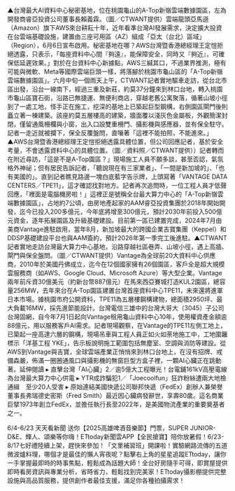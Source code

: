 ▲台灣最大AI資料中心秘密基地，位在桃園龜山的A-Top新嶺雲端數據園區，左為開發商睿亞投資公司董事長賴義霖。（圖／CTWANT提供）雲端龍頭亞馬遜（Amazon）旗下AWS來台耕耘十年，近年看準台灣AI發展需求，決定擴大投資在台雲端基礎設施，建置由三座可用區（AZ）組成「亞太（台北）區域」（Region），6月6日宣布啟用。秘密基地在哪？AWS台灣暨香港總經理王定愷拒絕透露，只表示，「每座資料中心間『夠遠』，能保障安全，同時又『夠近』，可確保低延遲效果。」對於在台資料中心新據點，AWS三緘其口，不過業界推測，極有可能與微軟、Meta等國際雲端巨頭一樣，將落腳於桃園市龜山區的「A-Top新嶺雲端數據園區」。六月中旬一個雨天上午，CTWANT記者實地驅車走訪，從台北市區出發，沿台一線南下，經過三重及新莊，約莫37分鐘來到林口台地，轉入桃園市龜山區寶石街，沿路已無捷運、無便利商店，穿越老舊公寓聚落，循著山坡小徑到了一處工地，怪手正在施工，挖深的基地上已築起巨型鋼構，右側園區閘門後則矗立著一棟建築。該座約莫五層樓高的建築，牆面覆以淺灰色金屬板，外觀簡潔封閉，僅留通風柵欄與小窗，出入口設雙重柵門、攝影機與感應器，並有保全駐守。記者一走近就被攔下，保全反覆盤問，直嚷著「這裡不能拍照，不能進來。」▲AWS台灣暨香港總經理王定愷拒絕透露具體位置，但公司回應記者，基於安全考量，不會透露資料中心的具體位置。（圖／資料照／CTWANT提供））記者轉而在附近尋訪，「這是不是A-Top園區？」現場施工人員不願多談，甚至否認，氣氛格外神祕；但有居民告訴記者，「聽說現在有三家業者」、「一間是新加坡的」、「也有美國的」。直到記者瞧見路邊一塊白底藍字告示牌，上頭寫著「VANTAGE DATA CENTERS／TPE11」，這才確認找對地方。記者再次追問時，一位工程人員才低聲回應，「裡面是電腦機房啦！」這裡正是號稱全台最大算力中心的「A-Top新嶺雲端數據園區」，占地約7公頃，由房地產起家的AAM睿亞投資集團於2018年開始開發，迄今已投入200多億元，今年底將增至300億元，預計2030年前投入500億元資金，逐年拓展園區及升級基礎建設。目前第一區已建置完成，2024年7月由美商Vantage進駐啟用，當年8月，新加坡最大的跨國企業吉寶集團（Keppel）和DDSP基礎建設平台也與AAM簽約，預計2026年第一季完工後進駐。▲CTWANT記者實地走訪台灣最大算力中心基地，沿路穿越社區巷弄、山坡小徑，遇上高牆、閘門與保全盤問。（圖／CTWANT提供）Vantage為全球前20大資料中心供應商，2010年於美國丹佛成立，迄今在12個國家擁有26個園區，客戶全是超大規模雲服務商（如AWS、Google Cloud、Microsoft Azure）等大型企業。Vantage兩年前斥資30億美元（約新台幣887億元）在馬來西亞賽城打造KUL2園區，總容量256MW，去年來台在A-Top園區建置台灣首座資料中心TPE11，未來還將進軍日本市場。據桃園市府公開資料，TPE11為五層樓鋼構建物，總面積2950坪、最大負載16MW，採先進節能設計。台灣電信三雄中的台灣大哥大（3045）子公司台灣固網，自今年7月1日起向Vantage租用龜山資料中心10年，使用權資產金額逾88億元，用以服務客戶AI需求。記者現場觀察，在Vantage的TPE11左側工地上，已築起一座高達六層的鋼構，現場吊車與工程人員正如火如荼地施工中，工地圍籬標示「洋基工程 YKE」，告示板說明施工範圍包括無塵室、空調與消防等建設。從AWS到Vantage與吉寶，全球雲端產業正悄悄來到林口台地上，在沒有招牌、戒備森嚴，佈滿一圈圈通風口與攝影機的無窗巨型方盒子裡，一顆AI心臟正在跳動著。延伸閱讀
▸ 直擊台灣「AI心臟」2／逾5億大工程曝光！台電鋪161kV高壓電線　為台灣最大算力中心供電
▸ YTR成詐騙犯1／「Joecoolfun」狂詐粉絲遭兩大地檢通緝　至少20人受害
▸ 原始連結美國快遞公司聯邦快遞（FedEx）創辦人兼榮譽董事長弗瑞德史密斯（Fred Smith）最近因心臟病發辭世，享壽80歲。這名商業巨擘1973年創立FedEx，並擔任執行長至2022年，是美國物流產業的重要奠基者之一。

6/4-6/23 天天看新聞 送你【2025高雄啤酒音樂節】門票，SUPER JUNIOR-D&E、輝人、頌樂等你嗨！ETtoday新聞雲APP【全民搶寶】陪你放暑假！6/23-8/17七好禮陸續上架，趕快來參加！「文里補習班」開課啦！實驗網路流傳的五道微波爐料理，哪個才是最佳的懶人宵夜呢？點擊右上角的星星追蹤ETtoday，讓你一手掌握最即時的時事焦點，輕鬆成為話題大師！全台好房隨手可得，即賞屋提供即時看房資訊與專業分析，省時省力，輕鬆找到完美家！ETtoday攝影棚提供完整設施與高品質服務，提供創作者最佳支援，滿足你各種拍攝需求！